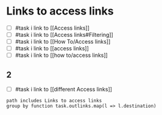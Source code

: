 # Links to access links

- [ ] #task i link to [[Access links]]
- [ ] #task i link to [[Access links#Filtering]]
- [ ] #task i link to [[How To/Access links]]
- [ ] #task i link to [[access links]]
- [ ] #task i link to [[how to/access links]]

## 2

- [ ] #task i link to [[different Access links]]

```tasks
path includes Links to access links
group by function task.outlinks.map(l => l.destination)
```
